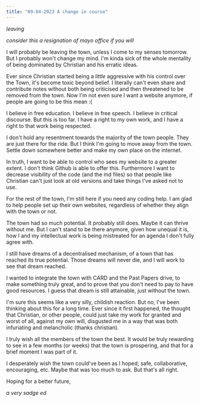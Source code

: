 ```yaml
---
title: "09-04-2023 A change in course"
---
```


*leaving*

*consider this a resignation of mayo office if you will*

I will probably be leaving the town, unless I come to my senses tomorrow. But I probably won't change my mind. I'm kinda sick of the whole mentality of being dominated by Christian and his erratic ideas. 

Ever since Christian started being a *little* aggressive with his control over the Town, it's become toxic beyond belief. I literally can't even share and contribute notes without both being criticised and then threatened to be removed from the town. Now I'm not even sure I want a website anymore, if people are going to be this mean :(

I believe in free education. I believe in free speech. I believe in critical discourse. But this is too far. I have a right to my own work, and I have a right to that work being respected. 

I don't hold any resentment towards the majority of the town people. They are just there for the ride. But I think I'm going to move away from the town. Settle down somewhere better and make my own place on the internet. 

In truth, I want to be able to control who sees my website to a greater extent. I don't think Github is able to offer this. Furthermore I want to decrease visibility of the code (and the md files) so that people like Christian can't just look at old versions and take things I've asked not to use.

For the rest of the town, I'm still here if you need any coding help. I am glad to help people set up their own websites, regardless of whether they align with the town or not.

The town had so much potential. It probably still does. Maybe it can thrive without me. But I can't stand to be there anymore, given how unequal it is, how I and my intellectual work is being mistreated for an agenda I don't fully agree with. 

I still have dreams of a decentralised mechanism, of a town that has reached its true potential. Those dreams will never die, and I will work to see that dream reached. 

I wanted to integrate the town with CARD and the Past Papers drive, to make something truly great, and to prove that you don't need to pay to have good resources. I guess that dream is still attainable, just without the town. 

I'm sure this seems like a very silly, childish reaction. But no, I've been thinking about this for a long time. Ever since it first happened, the thought that Christian, or other people, could just take my work for granted and worst of all, against my own will, disgusted me in a way that was both infuriating and melancholic (thanks christian).

I truly wish all the members of the town the best. It would be truly rewarding to see in a few months (or weeks) that the town is prospering, and that for a brief moment I was part of it.

I desperately wish the town could've been as I hoped; safe, collaborative, encouraging, etc. Maybe that was too much to ask. But that's all right. 

Hoping for a better future,

*a very sadge ed*